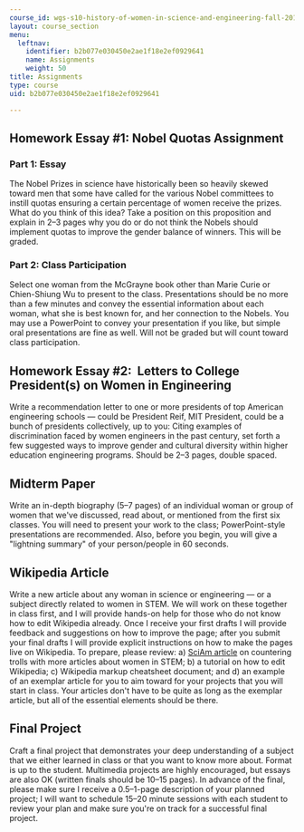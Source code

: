 ```yaml
---
course_id: wgs-s10-history-of-women-in-science-and-engineering-fall-2017
layout: course_section
menu:
  leftnav:
    identifier: b2b077e030450e2ae1f18e2ef0929641
    name: Assignments
    weight: 50
title: Assignments
type: course
uid: b2b077e030450e2ae1f18e2ef0929641

---
```


Homework Essay #1: Nobel Quotas Assignment
------------------------------------------

### Part 1: Essay

The Nobel Prizes in science have historically been so heavily skewed toward men that some have called for the various Nobel committees to instill quotas ensuring a certain percentage of women receive the prizes. What do you think of this idea? Take a position on this proposition and explain in 2–3 pages why you do or do not think the Nobels should implement quotas to improve the gender balance of winners. This will be graded.

### Part 2: Class Participation

Select one woman from the McGrayne book other than Marie Curie or Chien-Shiung Wu to present to the class. Presentations should be no more than a few minutes and convey the essential information about each woman, what she is best known for, and her connection to the Nobels. You may use a PowerPoint to convey your presentation if you like, but simple oral presentations are fine as well. Will not be graded but will count toward class participation. 

Homework Essay #2:  Letters to College President(s) on Women in Engineering
---------------------------------------------------------------------------

Write a recommendation letter to one or more presidents of top American engineering schools — could be President Reif, MIT President, could be a bunch of presidents collectively, up to you: Citing examples of discrimination faced by women engineers in the past century, set forth a few suggested ways to improve gender and cultural diversity within higher education engineering programs. Should be 2–3 pages, double spaced.

Midterm Paper
-------------

Write an in-depth biography (5–7 pages) of an individual woman or group of women that we've discussed, read about, or mentioned from the first six classes. You will need to present your work to the class; PowerPoint-style presentations are recommended. Also, before you begin, you will give a "lightning summary" of your person/people in 60 seconds.

Wikipedia Article
-----------------

Write a new article about any woman in science or engineering — or a subject directly related to women in STEM. We will work on these together in class first, and I will provide hands-on help for those who do not know how to edit Wikipedia already. Once I receive your first drafts I will provide feedback and suggestions on how to improve the page; after you submit your final drafts I will provide explicit instructions on how to make the pages live on Wikipedia. To prepare, please review: a) [SciAm article](https://www.nature.com/scientificamerican/journal/v317/n3/full/scientificamerican0917-70.html?WT.ec_id=SCIENTIFICAMERICAN-201709&spMailingID=54718529&spUserID=ODkwMTM2NjQyNAS2&spJobID=1222702878&spReportId=MTIyMjcwMjg3OAS2) on countering trolls with more articles about women in STEM; b) a tutorial on how to edit Wikipedia; c) Wikipedia markup cheatsheet document; and d) an example of an exemplar article for you to aim toward for your projects that you will start in class. Your articles don't have to be quite as long as the exemplar article, but all of the essential elements should be there.

Final Project
-------------

Craft a final project that demonstrates your deep understanding of a subject that we either learned in class or that you want to know more about. Format is up to the student. Multimedia projects are highly encouraged, but essays are also OK (written finals should be 10–15 pages). In advance of the final, please make sure I receive a 0.5–1-page description of your planned project; I will want to schedule 15–20 minute sessions with each student to review your plan and make sure you're on track for a successful final project.